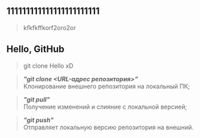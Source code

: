 ## 111111111111111111111111

> kfkfkffkorf2oro2or
## Hello, GitHub

> git clone
Hello xD

> __*"git clone <URL-адрес репозитория>"*__  
Клонирование внешнего репозитория на  локальный ПК;

> __*"git pull"*__  
Получение изменений и слияние с локальной версией;  

> __*"git push"*__  
Отправляет локальную версию репозитория на внешний.